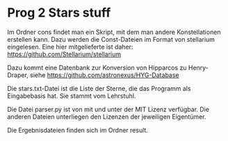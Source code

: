 # Prog 2 Stars stuff

Im Ordner cons findet man ein Skript, mit dem man andere Konstellationen erstellen kann. Dazu werden die Const-Dateien im Format von stellarium eingelesen. Eine hier mitgelieferte ist daher:
https://github.com/Stellarium/stellarium

Dazu kommt eine Datenbank zur Konversion von Hipparcos zu Henry-Draper, siehe https://github.com/astronexus/HYG-Database

Die stars.txt-Datei ist die Liste der Sterne, die das Programm als Eingabebasis hat. Sie stammt vom Lehrstuhl.

Die Datei parser.py ist von mit und unter der MIT Lizenz verfügbar.  Die anderen Dateien unterliegen den Lizenzen der jeweiligen Eigentümer.

Die Ergebnisdateien finden sich im Ordner result.


